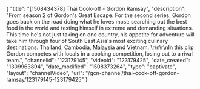 {
    "title": "[1508434378] Thai Cook-off - Gordon Ramsay",
    "description": "From season 2 of Gordon's Great Escape. For the second series, Gordon goes back on the road doing what he loves most: searching out the best food in the world and testing himself in extreme and demanding situations. This time he's not just taking on one country, his appetite for adventure will take him through four of South East Asia's most exciting culinary destinations: Thailand, Cambodia, Malaysia and Vietnam. \r\n\r\nIn this clip Gordon competes with locals in a cooking competition, losing out to a rival team.",
    "channelid": "123179145",
    "videoid": "123179425",
    "date_created": "1309963894",
    "date_modified": "1508373264",
    "type": "captivate",
    "layout": "channelVideo",
    "url": "\/gcn-channel\/thai-cook-off-gordon-ramsay\/123179145-123179425"
}